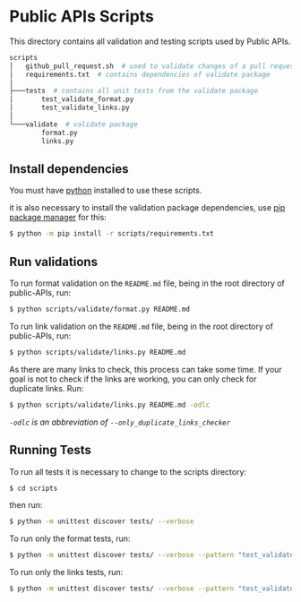 # Public APIs Scripts

This directory contains all validation and testing scripts used by Public APIs.

```bash
scripts
│   github_pull_request.sh  # used to validate changes of a pull request
│   requirements.txt  # contains dependencies of validate package
│
├───tests  # contains all unit tests from the validate package
│       test_validate_format.py
│       test_validate_links.py
│
└───validate  # validate package
        format.py
        links.py
```

## Install dependencies

You must have [python](https://www.python.org/) installed to use these scripts.

it is also necessary to install the validation package dependencies, use [pip package manager](https://pypi.org/project/pip/) for this:

```bash
$ python -m pip install -r scripts/requirements.txt
```

## Run validations

To run format validation on the `README.md` file, being in the root directory of public-APIs, run:

```bash
$ python scripts/validate/format.py README.md
```

To run link validation on the `README.md` file, being in the root directory of public-APIs, run:

```bash
$ python scripts/validate/links.py README.md
```

As there are many links to check, this process can take some time. If your goal is not to check if the links are working, you can only check for duplicate links. Run:

```bash
$ python scripts/validate/links.py README.md -odlc
```

*`-odlc` is an abbreviation of `--only_duplicate_links_checker`*

## Running Tests

To run all tests it is necessary to change to the scripts directory:

```bash
$ cd scripts
```

then run:

```bash
$ python -m unittest discover tests/ --verbose
```

To run only the format tests, run:

```bash
$ python -m unittest discover tests/ --verbose --pattern "test_validate_format.py"
```

To run only the links tests, run:

```bash
$ python -m unittest discover tests/ --verbose --pattern "test_validate_links.py"
```
